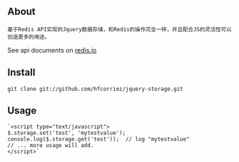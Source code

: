 ## About

    基于Redis API实现的Jquery数据存储，和Redis的操作完全一样，并且配合JS的灵活性可以创造更多的用途。

See api documents  on [redis.io](http://redis.io/)

## Install

    git clone git://github.com/hfcorriez/jquery-storage.git   

## Usage

    `<script type="text/javascript">
    $.storage.set('test', 'mytestvalue');
    console.log($.storage.get('test'));  // log "mytestvalue"
    // ... more usage will add.
    </script>`
